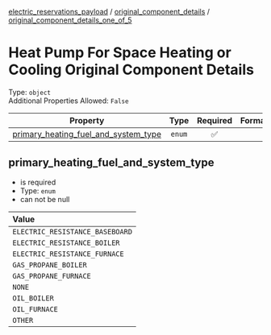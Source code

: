 


  
[electric_reservations_payload](electric_reservations_payload.md) / [original_component_details](original_component_details.md) / [original_component_details_one_of_5](original_component_details_one_of_5.md)
# Heat Pump For Space Heating or Cooling Original Component Details
  
Type: `object`  
Additional Properties Allowed: `False`  
  

|Property|Type|Required|Format|Title|
| :---: | :---: | :---: | :---: | :---: |
|[primary_heating_fuel_and_system_type](#primary_heating_fuel_and_system_type)|`enum`|:white_check_mark:|||

## primary_heating_fuel_and_system_type
  
  
  

- is required
- Type: `enum`
- can not be null
  

|Value|
| :--- |
|`ELECTRIC_RESISTANCE_BASEBOARD`|
|`ELECTRIC_RESISTANCE_BOILER`|
|`ELECTRIC_RESISTANCE_FURNACE`|
|`GAS_PROPANE_BOILER`|
|`GAS_PROPANE_FURNACE`|
|`NONE`|
|`OIL_BOILER`|
|`OIL_FURNACE`|
|`OTHER`|
